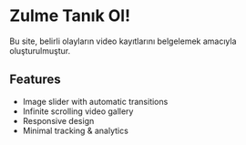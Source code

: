 # Zulme Tanık Ol!

Bu site, belirli olayların video kayıtlarını belgelemek amacıyla oluşturulmuştur.

## Features
- Image slider with automatic transitions
- Infinite scrolling video gallery
- Responsive design
- Minimal tracking & analytics
